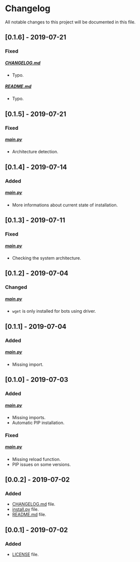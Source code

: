 # Changelog

All notable changes to this project will be documented in this file.

## [0.1.6] - 2019-07-21

### Fixed

##### [CHANGELOG.md](CHANGELOG.md)

- Typo.

##### [README.md](README.md)

- Typo.

## [0.1.5] - 2019-07-21

### Fixed

##### [main.py](main.py)

- Architecture detection.

## [0.1.4] - 2019-07-14

### Added

##### [main.py](main.py)

- More informations about current state of installation.

## [0.1.3] - 2019-07-11

### Fixed

##### [main.py](main.py)

- Checking the system architecture.

## [0.1.2] - 2019-07-04

### Changed

##### [main.py](main.py)

- `wget` is only installed for bots using driver.

## [0.1.1] - 2019-07-04

### Added

##### [main.py](main.py)

- Missing import.

## [0.1.0] - 2019-07-03

### Added

##### [main.py](main.py)

- Missing imports.
- Automatic PIP installation.

### Fixed

##### [main.py](main.py)

- Missing reload function.
- PIP issues on some versions.

## [0.0.2] - 2019-07-02

### Added

- [CHANGELOG.md](CHANGELOG.md) file.
- [install.py](install.py) file.
- [README.md](README.md) file.

## [0.0.1] - 2019-07-02

### Added

- [LICENSE](LICENSE) file.

